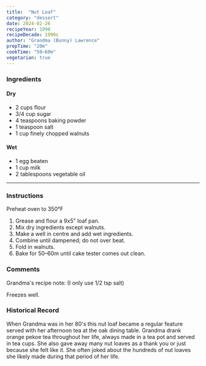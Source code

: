 ```yaml
---
title:  "Nut Loaf"
category: "dessert"
date: 2024-02-26
recipeYear: 1998
recipeDecade: 1990s
author: "Grandma (Bunny) Lawrence"
prepTime: "20m"
cookTime: "50–60m"
vegetarian: true
---
```


### Ingredients

#### Dry

- 2 cups flour
- 3/4 cup sugar
- 4 teaspoons baking powder
- 1 teaspoon salt
- 1 cup finely chopped walnuts 

#### Wet 

- 1 egg beaten
- 1 cup milk
- 2 tablespoons vegetable oil
---

### Instructions

Preheat oven to 350°F

1. Grease and flour a 9x5" loaf pan.
2. Mix dry ingredients except walnuts.
3. Make a well in centre and add wet ingredients.
4. Combine until dampened; do not over beat.
5. Fold in walnuts.
6. Bake for 50–60m until cake tester comes out clean. 


### Comments

Grandma's recipe note: (I only use 1/2 tsp salt)

Freezes well.

### Historical Record

When Grandma was in her 80's this nut loaf became a regular feature served with her afternoon tea at the oak dining table. Grandma drank orange pekoe tea throughout her life, always made in a tea pot and served in tea cups. She also gave away many nut loaves as a thank you or just because she felt like it. She often joked about the hundreds of nut loaves she likely made during that period of her life. 
